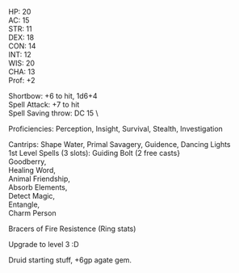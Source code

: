HP: 20 \
AC: 15 \
STR: 11 \
DEX: 18 \
CON: 14 \
INT: 12 \
WIS: 20 \
CHA: 13 \
Prof: +2 

Shortbow: +6 to hit, 1d6+4 \
Spell Attack: +7 to hit \
Spell Saving throw: DC 15 \

Proficiencies: Perception, Insight, Survival, Stealth, Investigation

Cantrips: Shape Water, Primal Savagery, Guidence, Dancing Lights \
1st Level Spells (3 slots): 
Guiding Bolt (2 free casts} \
Goodberry, \
Healing Word, \
Animal Friendship, \
Absorb Elements, \
Detect Magic, \
Entangle, \
Charm Person

Bracers of Fire Resistence (Ring stats)

Upgrade to level 3 :D 

Druid starting stuff, +6gp agate gem.
